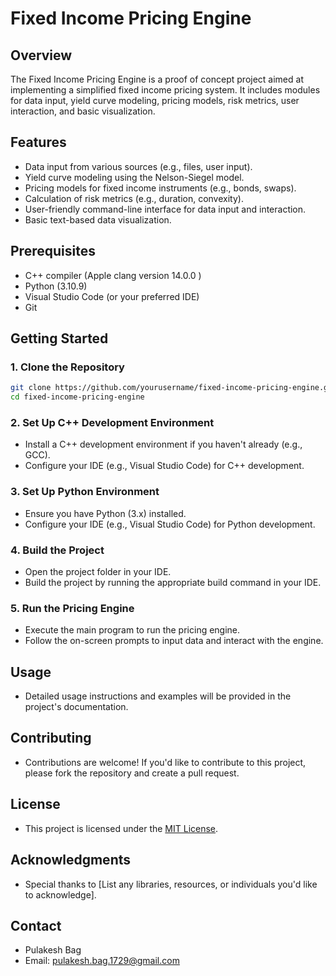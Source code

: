 <!-- ````markdown -->

# Fixed Income Pricing Engine

## Overview

The Fixed Income Pricing Engine is a proof of concept project aimed at implementing a simplified fixed income pricing system. It includes modules for data input, yield curve modeling, pricing models, risk metrics, user interaction, and basic visualization.

## Features

- Data input from various sources (e.g., files, user input).
- Yield curve modeling using the Nelson-Siegel model.
- Pricing models for fixed income instruments (e.g., bonds, swaps).
- Calculation of risk metrics (e.g., duration, convexity).
- User-friendly command-line interface for data input and interaction.
- Basic text-based data visualization.

## Prerequisites

- C++ compiler (Apple clang version 14.0.0 )
- Python (3.10.9)
- Visual Studio Code (or your preferred IDE)
- Git

## Getting Started

### 1. Clone the Repository

```bash
git clone https://github.com/yourusername/fixed-income-pricing-engine.git
cd fixed-income-pricing-engine
```

### 2. Set Up C++ Development Environment

- Install a C++ development environment if you haven't already (e.g., GCC).
- Configure your IDE (e.g., Visual Studio Code) for C++ development.

### 3. Set Up Python Environment

- Ensure you have Python (3.x) installed.
- Configure your IDE (e.g., Visual Studio Code) for Python development.

### 4. Build the Project

- Open the project folder in your IDE.
- Build the project by running the appropriate build command in your IDE.

### 5. Run the Pricing Engine

- Execute the main program to run the pricing engine.
- Follow the on-screen prompts to input data and interact with the engine.

## Usage

- Detailed usage instructions and examples will be provided in the project's documentation.

## Contributing

- Contributions are welcome! If you'd like to contribute to this project, please fork the repository and create a pull request.

## License

- This project is licensed under the [MIT License](LICENSE).

## Acknowledgments

- Special thanks to [List any libraries, resources, or individuals you'd like to acknowledge].

## Contact

- Pulakesh Bag
- Email: pulakesh.bag.1729@gmail.com
